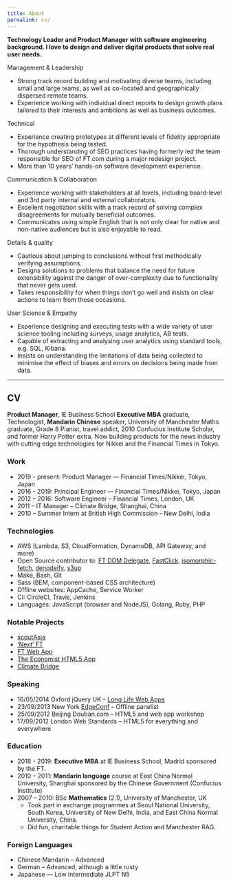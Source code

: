 ```yaml
---
title: About
permalink: cv/
---
```


**Technology Leader and Product Manager with software engineering background.
I love to design and deliver digital products that solve real user needs.**

Management & Leadership
- Strong track record building and motivating diverse teams, including small and large teams, as well as co-located and geographically dispersed remote teams.
- Experience working with individual direct reports to design growth plans tailored to their interests and ambitions as well as business outcomes.

Technical
- Experience creating prototypes at different levels of fidelity appropriate for the hypothesis being tested.
- Thorough understanding of SEO practices having formerly led the team responsible for SEO of FT.com during a major redesign project.
- More than 10 years’ hands-on software development experience.

Communication & Collaboration
- Experience working with stakeholders at all levels, including board-level and 3rd party internal and external collaborators.
- Excellent negotiation skills with a track record of solving complex disagreements for mutually beneficial outcomes.
- Communicates using simple English that is not only clear for native and non-native audiences but is also enjoyable to read.

Details & quality
- Cautious about jumping to conclusions without first methodically verifying assumptions.
- Designs solutions to problems that balance the need for future extensibility against the danger of over-complexity due to functionality that never gets used.
- Takes responsibility for when things don’t go well and insists on clear actions to learn from those occasions.

User Science & Empathy
- Experience designing and executing tests with a wide variety of user science tooling including surveys, usage analytics, AB tests.
- Capable of extracting and analysing user analytics using standard tools, e.g. SQL, Kibana.
- Insists on understanding the limitations of data being collected to minimise the effect of biases and errors on decisions being made from data. 

---

## CV

**Product Manager**, IE Business School **Executive MBA** graduate, Technologist, **Mandarin Chinese** speaker, University of Manchester Maths graduate, Grade 8 Pianist, travel addict, 2010 Confucius Institute Scholar, and former Harry Potter extra. Now building products for the news industry with cutting edge technologies for Nikkei and the Financial Times in Tokyo.

### Work

- 2019 - present: Product Manager — Financial Times/Nikkei, Tokyo, Japan
- 2016 - 2019: Principal Engineer — Financial Times/Nikkei, Tokyo, Japan
- 2012 – 2016: Software Engineer – Financial Times, London, UK
- 2011 – IT Manager – Climate Bridge, Shanghai, China
- 2010 – Summer Intern at British High Commission – New Delhi, India

### Technologies

- AWS (Lambda, S3, CloudFormation, DynamoDB, API Gateway, and more)
- Open Source contributor to: [FT DOM Delegate](https://github.com/ftlabs/ftdomdelegate), [FastClick](https://github.com/ftlabs/fastclick), [isomorphic-fetch](https://github.com/matthew-andrews/isomorphic-fetch), [denodeify](https://github.com/matthew-andrews/denodeify), [s3up](https://github.com/matthew-andrews/s3up)
- Make, Bash, Git
- Sass (BEM, component-based CSS architecture)
- Offline websites: AppCache, Service Worker
- CI: CircleCI, Travis, Jenkins
- Languages: JavaScript (browser and NodeJS), Golang, Ruby, PHP

### Notable Projects

- [scoutAsia](https://scout.asia)
- [‘Next’ FT](https://www.ft.com/)
- [FT Web App](http://labs.ft.com/articles/the-ft-web-app/)
- [The Economist HTML5 App](http://labs.ft.com/articles/the-economist/)
- [Climate Bridge](https://mattandre.ws/portfolio/climate-bridge/)

### Speaking

- 16/05/2014 Oxford jQuery UK – [Long Life Web Apps](http://matthew-andrews.github.io/talk-long-life-web-apps/)
- 23/09/2013 New York [EdgeConf](http://edgeconf.com/2013-nyc/schedule.html) – Offline panelist
- 25/09/2012 Beijing Douban.com – HTML5 and web app workshop
- 17/09/2012 London Web Standards – HTML5 for everything and everywhere

### Education

- 2018 - 2019: **Executive MBA** at IE Business School, Madrid sponsored by the FT.
- 2010 – 2011: **Mandarin language** course at East China Normal University, Shanghai sponsored by the Chinese Government (Confucius Institute)
- 2007 – 2010: BSc **Mathematics** (2.1), University of Manchester, UK
	- Took part in exchange programmes at Seoul National University, South Korea, University of New Delhi, India, and East China Normal University, China.
	- Did fun, charitable things for Student Action and Manchester RAG.

### Foreign Languages

- Chinese Mandarin – Advanced
- German – Advanced, although a little rusty
- Japanese — Low intermediate JLPT N5
